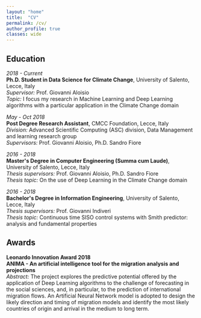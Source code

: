 ```yaml
---
layout: "home"
title:  "CV"
permalink: /cv/
author_profile: true
classes: wide
---
```


## Education

*2018 - Current*     
**Ph.D. Student in Data Science for Climate Change**, University of Salento, Lecce, Italy    
*Supervisor:* Prof. Giovanni Aloisio       
*Topic:* I focus my research in Machine Learning and Deep Learning algorithms with a particular application in the Climate Change domain  

*May - Oct 2018*    
**Post Degree Research Assistant**, CMCC Foundation, Lecce, Italy   
*Division:* Advanced Scientific Computing (ASC) division, Data Management and learning research group   
*Supervisors:* Prof. Giovanni Aloisio, Ph.D. Sandro Fiore  

*2016 - 2018*    
**Master's Degree in Computer Engineering (Summa cum Laude)**, University of Salento, Lecce, Italy   
*Thesis supervisors:* Prof. Giovanni Aloisio, Ph.D. Sandro Fiore   
*Thesis topic:* On the use of Deep Learning in the Climate Change domain  

*2016 - 2018*    
**Bachelor's Degree in Information Engineering**, University of Salento, Lecce, Italy   
*Thesis supervisors:* Prof. Giovanni Indiveri   
*Thesis topic:* Continuous time SISO control systems with Smith predictor: analysis and fundamental properties  

## Awards

**Leonardo Innovation Award 2018**  
**ANIMA - An artificial intelligence tool for the migration analysis and projections**   
*Abstract:* The project explores the predictive potential offered by the application of Deep Learning algorithms to the challenge of forecasting in the social sciences, and, in particular, to the prediction of international migration flows. An Artificial Neural Network model is adopted to design the likely direction and timing of migration models and identify the most likely countries of origin and arrival in the medium to long term.
